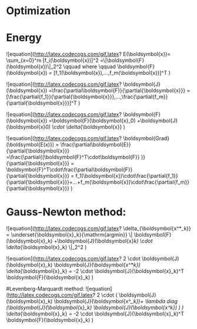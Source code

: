 # Optimization
# Energy
![equation](http://latex.codecogs.com/gif.latex? E(\\boldsymbol{x})= \\sum_{x=0}^m [f_i(\\boldsymbol{x})]^2 =\\|\\boldsymbol{F}(\\boldsymbol{x})\\|_2^2 \\qquad where \\qquad  \\boldsymbol{F}(\\boldsymbol{x}) = [f_1(\\boldsymbol{x}),...,f_m(\\boldsymbol{x})]^T )

![equation](http://latex.codecogs.com/gif.latex? \\boldsymbol{J}(\\boldsymbol{x}) =\\frac{\\partial\\boldsymbol{F}}{\\partial{\\boldsymbol{x}}} =  [\\frac{\\partial{f_1}}{\\partial{\\boldsymbol{x}}},...,\\frac{\\partial{f_m}}{\\partial{\\boldsymbol{x}}}]^T  )

![equation](http://latex.codecogs.com/gif.latex? \\boldsymbol{F}(\\boldsymbol{x}) =\\boldsymbol{F}(\\boldsymbol{x}_0) +\\boldsymbol{J}(\\boldsymbol{x}_0) \\cdot \\delta_{\\boldsymbol{x}}  )

![equation](http://latex.codecogs.com/gif.latex? \\boldsymbol{Grad}(\\boldsymbol{E(x)}) = \\frac{\\partial\\boldsymbol{E}}{\\partial{\\boldsymbol{x}}} =\\frac{\\partial{(\\boldsymbol{F}^T\\cdot\\boldsymbol{F}} )}{\\partial{\\boldsymbol{x}}} =  \\boldsymbol{F}^T\\cdot\\frac{\\partial\\boldsymbol{F}}{\\partial{\\boldsymbol{x}}} 
= f_1(\\boldsymbol{x})\\cdot\\frac{\\partial{f_1}}{\\partial{\\boldsymbol{x}}}+...+f_m(\\boldsymbol{x})\\cdot\\frac{\\partial{f_m}}{\\partial{\\boldsymbol{x}}} )

# Gauss-Newton method:
   
   ![equation](http://latex.codecogs.com/gif.latex?  \\delta_{\\boldsymbol{x^*_k}} = \\underset{\\boldsymbol{x}_k}{\\mathrm{argmin}}  \\| \\boldsymbol{F}(\\boldsymbol{x}_k) +\\boldsymbol{J}(\\boldsymbol{x}_k) \\cdot \\delta_{\\boldsymbol{x}_k} \\|_2^2  )
   
  ![equation](http://latex.codecogs.com/gif.latex? 2 \\cdot  \\boldsymbol{J}(\\boldsymbol{x}_k) \\boldsymbol{J}(\\boldsymbol{x^*_k}) \\delta_{\\boldsymbol{x}_k}  =  -2 \\cdot \\boldsymbol{J}(\\boldsymbol{x}_k)^T \\boldsymbol{F}(\\boldsymbol{x}_k) )
  
#Levenberg-Marquardt method:
  ![equation](http://latex.codecogs.com/gif.latex? 2 \\cdot  ( \\boldsymbol{J}(\\boldsymbol{x}_k) \\boldsymbol{J}(\\boldsymbol{x^*_k})+
  \\lambda diag (\\boldsymbol{J}(\\boldsymbol{x}_k) \\boldsymbol{J}(\\boldsymbol{x^*_k}) ) )
  \\delta_{\\boldsymbol{x}_k}  =  -2 \\cdot \\boldsymbol{J}(\\boldsymbol{x}_k)^T \\boldsymbol{F}(\\boldsymbol{x}_k) )
